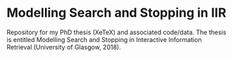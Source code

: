 # Modelling Search and Stopping in IIR
Repository for my PhD thesis (XeTeX) and associated code/data. The thesis is entitled Modelling Search and Stopping in Interactive Information Retrieval (University of Glasgow, 2018).
